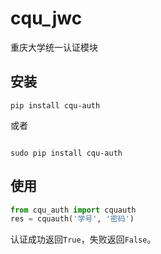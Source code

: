 # cqu_jwc
重庆大学统一认证模块

## 安装

```commandline
pip install cqu-auth
```

或者
```commandline

sudo pip install cqu-auth
```

## 使用

```python
from cqu_auth import cquauth
res = cquauth('学号', '密码')
```

认证成功返回`True`，失败返回`False`。


